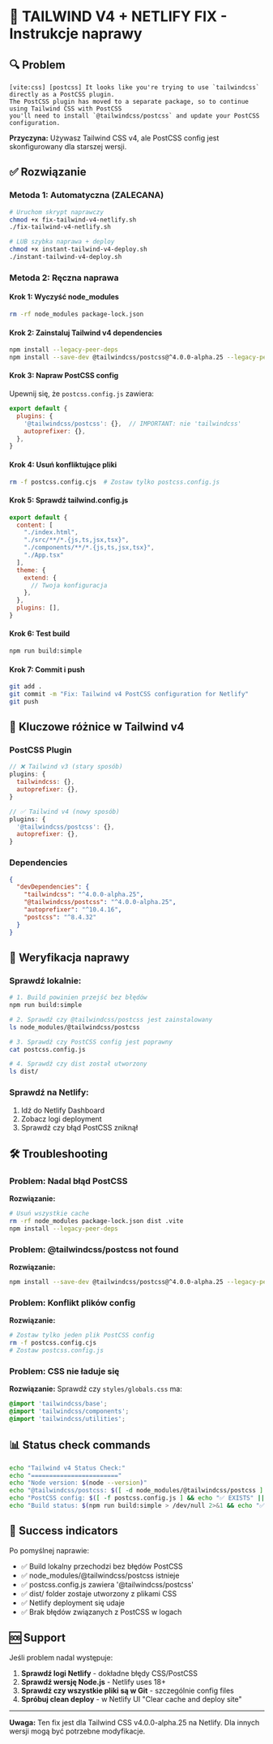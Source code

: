 # 🚀 TAILWIND V4 + NETLIFY FIX - Instrukcje naprawy

## 🔍 Problem
```
[vite:css] [postcss] It looks like you're trying to use `tailwindcss` directly as a PostCSS plugin. 
The PostCSS plugin has moved to a separate package, so to continue using Tailwind CSS with PostCSS 
you'll need to install `@tailwindcss/postcss` and update your PostCSS configuration.
```

**Przyczyna:** Używasz Tailwind CSS v4, ale PostCSS config jest skonfigurowany dla starszej wersji.

## ✅ Rozwiązanie

### Metoda 1: Automatyczna (ZALECANA)

```bash
# Uruchom skrypt naprawczy
chmod +x fix-tailwind-v4-netlify.sh
./fix-tailwind-v4-netlify.sh

# LUB szybka naprawa + deploy
chmod +x instant-tailwind-v4-deploy.sh
./instant-tailwind-v4-deploy.sh
```

### Metoda 2: Ręczna naprawa

#### Krok 1: Wyczyść node_modules
```bash
rm -rf node_modules package-lock.json
```

#### Krok 2: Zainstaluj Tailwind v4 dependencies
```bash
npm install --legacy-peer-deps
npm install --save-dev @tailwindcss/postcss@^4.0.0-alpha.25 --legacy-peer-deps
```

#### Krok 3: Napraw PostCSS config
Upewnij się, że `postcss.config.js` zawiera:

```javascript
export default {
  plugins: {
    '@tailwindcss/postcss': {},  // IMPORTANT: nie 'tailwindcss'
    autoprefixer: {},
  },
}
```

#### Krok 4: Usuń konfliktujące pliki
```bash
rm -f postcss.config.cjs  # Zostaw tylko postcss.config.js
```

#### Krok 5: Sprawdź tailwind.config.js
```javascript
export default {
  content: [
    "./index.html",
    "./src/**/*.{js,ts,jsx,tsx}",
    "./components/**/*.{js,ts,jsx,tsx}",
    "./App.tsx"
  ],
  theme: {
    extend: {
      // Twoja konfiguracja
    },
  },
  plugins: [],
}
```

#### Krok 6: Test build
```bash
npm run build:simple
```

#### Krok 7: Commit i push
```bash
git add .
git commit -m "Fix: Tailwind v4 PostCSS configuration for Netlify"
git push
```

## 🔧 Kluczowe różnice w Tailwind v4

### PostCSS Plugin
```javascript
// ❌ Tailwind v3 (stary sposób)
plugins: {
  tailwindcss: {},
  autoprefixer: {},
}

// ✅ Tailwind v4 (nowy sposób)
plugins: {
  '@tailwindcss/postcss': {},
  autoprefixer: {},
}
```

### Dependencies
```json
{
  "devDependencies": {
    "tailwindcss": "^4.0.0-alpha.25",
    "@tailwindcss/postcss": "^4.0.0-alpha.25",
    "autoprefixer": "^10.4.16",
    "postcss": "^8.4.32"
  }
}
```

## 🎯 Weryfikacja naprawy

### Sprawdź lokalnie:
```bash
# 1. Build powinien przejść bez błędów
npm run build:simple

# 2. Sprawdź czy @tailwindcss/postcss jest zainstalowany
ls node_modules/@tailwindcss/postcss

# 3. Sprawdź czy PostCSS config jest poprawny
cat postcss.config.js

# 4. Sprawdź czy dist został utworzony
ls dist/
```

### Sprawdź na Netlify:
1. Idź do Netlify Dashboard
2. Zobacz logi deployment
3. Sprawdź czy błąd PostCSS zniknął

## 🛠️ Troubleshooting

### Problem: Nadal błąd PostCSS
**Rozwiązanie:**
```bash
# Usuń wszystkie cache
rm -rf node_modules package-lock.json dist .vite
npm install --legacy-peer-deps
```

### Problem: @tailwindcss/postcss not found
**Rozwiązanie:**
```bash
npm install --save-dev @tailwindcss/postcss@^4.0.0-alpha.25 --legacy-peer-deps
```

### Problem: Konflikt plików config
**Rozwiązanie:**
```bash
# Zostaw tylko jeden plik PostCSS config
rm -f postcss.config.cjs
# Zostaw postcss.config.js
```

### Problem: CSS nie ładuje się
**Rozwiązanie:**
Sprawdź czy `styles/globals.css` ma:
```css
@import 'tailwindcss/base';
@import 'tailwindcss/components';
@import 'tailwindcss/utilities';
```

## 📊 Status check commands

```bash
echo "Tailwind v4 Status Check:"
echo "========================"
echo "Node version: $(node --version)"
echo "@tailwindcss/postcss: $([ -d node_modules/@tailwindcss/postcss ] && echo "✅ INSTALLED" || echo "❌ MISSING")"
echo "PostCSS config: $([ -f postcss.config.js ] && echo "✅ EXISTS" || echo "❌ MISSING")"
echo "Build status: $(npm run build:simple > /dev/null 2>&1 && echo "✅ OK" || echo "❌ FAILED")"
```

## 🎉 Success indicators

Po pomyślnej naprawie:
- ✅ Build lokalny przechodzi bez błędów PostCSS
- ✅ node_modules/@tailwindcss/postcss istnieje
- ✅ postcss.config.js zawiera '@tailwindcss/postcss'
- ✅ dist/ folder zostaje utworzony z plikami CSS
- ✅ Netlify deployment się udaje
- ✅ Brak błędów związanych z PostCSS w logach

## 🆘 Support

Jeśli problem nadal występuje:

1. **Sprawdź logi Netlify** - dokładne błędy CSS/PostCSS
2. **Sprawdź wersję Node.js** - Netlify uses 18+
3. **Sprawdź czy wszystkie pliki są w Git** - szczególnie config files
4. **Spróbuj clean deploy** - w Netlify UI "Clear cache and deploy site"

---

**Uwaga:** Ten fix jest dla Tailwind CSS v4.0.0-alpha.25 na Netlify. Dla innych wersji mogą być potrzebne modyfikacje.